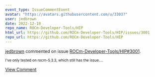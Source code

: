 ```yaml
---
event_type: IssueCommentEvent
avatar: "https://avatars.githubusercontent.com/u/3303?"
user: jedbrown
date: 2022-12-10
repo_name: ROCm-Developer-Tools/HIP
html_url: https://github.com/ROCm-Developer-Tools/HIP/issues/3001
repo_url: https://github.com/ROCm-Developer-Tools/HIP
---
```


<a href='https://github.com/jedbrown' target='_blank'>jedbrown</a> commented on issue <a href='https://github.com/ROCm-Developer-Tools/HIP/issues/3001' target='_blank'>ROCm-Developer-Tools/HIP#3001</a>.

<small>I've only tested on rocm-5.3.3, which still has the issue....</small>

<a href='https://github.com/ROCm-Developer-Tools/HIP/issues/3001' target='_blank'>View Comment</a>